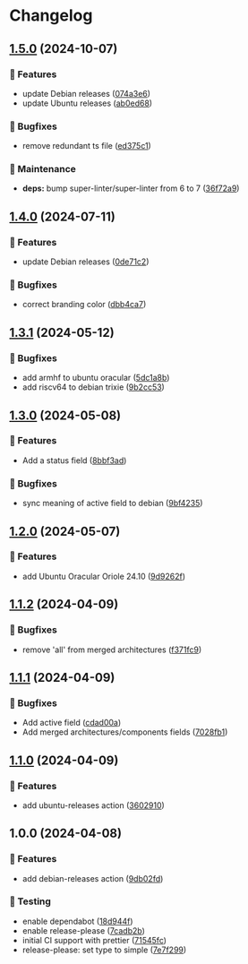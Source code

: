 <!-- markdownlint-disable MD013 MD024 -->

# Changelog

## [1.5.0](https://github.com/vicamo/actions-library/compare/v1.4.0...v1.5.0) (2024-10-07)

### 🚀 Features

- update Debian releases
  ([074a3e6](https://github.com/vicamo/actions-library/commit/074a3e610f085124c9f88939576e38191bb6c990))
- update Ubuntu releases
  ([ab0ed68](https://github.com/vicamo/actions-library/commit/ab0ed683026bbb2b85659acf40b2dc0006fcedf0))

### 🐛 Bugfixes

- remove redundant ts file
  ([ed375c1](https://github.com/vicamo/actions-library/commit/ed375c1460ba18353fd476780b4c98094a94371a))

### 🧰 Maintenance

- **deps:** bump super-linter/super-linter from 6 to 7
  ([36f72a9](https://github.com/vicamo/actions-library/commit/36f72a952457d2df9fcdfcf2e2a0bf6a070b05b4))

## [1.4.0](https://github.com/vicamo/actions-library/compare/v1.3.1...v1.4.0) (2024-07-11)

### 🚀 Features

- update Debian releases
  ([0de71c2](https://github.com/vicamo/actions-library/commit/0de71c252d73a0d0c78c882ab3ff7170f6ad75cb))

### 🐛 Bugfixes

- correct branding color
  ([dbb4ca7](https://github.com/vicamo/actions-library/commit/dbb4ca7bb3eb8520ac93ad16a8872c4f1cfc362b))

## [1.3.1](https://github.com/vicamo/actions-library/compare/v1.3.0...v1.3.1) (2024-05-12)

### 🐛 Bugfixes

- add armhf to ubuntu oracular
  ([5dc1a8b](https://github.com/vicamo/actions-library/commit/5dc1a8b9f72a6a5a420d352696143aef8e9b1320))
- add riscv64 to debian trixie
  ([9b2cc53](https://github.com/vicamo/actions-library/commit/9b2cc53a7c81b636ede2fbc654441c28031b6186))

## [1.3.0](https://github.com/vicamo/actions-library/compare/v1.2.0...v1.3.0) (2024-05-08)

### 🚀 Features

- Add a status field
  ([8bbf3ad](https://github.com/vicamo/actions-library/commit/8bbf3ada07301a2fdebe56d0c80b63c64cd29cdf))

### 🐛 Bugfixes

- sync meaning of active field to debian
  ([9bf4235](https://github.com/vicamo/actions-library/commit/9bf42351a90c30f2a7394673bf350d61ba798a74))

## [1.2.0](https://github.com/vicamo/actions-library/compare/v1.1.2...v1.2.0) (2024-05-07)

### 🚀 Features

- add Ubuntu Oracular Oriole 24.10
  ([9d9262f](https://github.com/vicamo/actions-library/commit/9d9262f4324048855808477d69826af4d4fdee6b))

## [1.1.2](https://github.com/vicamo/actions-library/compare/v1.1.1...v1.1.2) (2024-04-09)

### 🐛 Bugfixes

- remove 'all' from merged architectures
  ([f371fc9](https://github.com/vicamo/actions-library/commit/f371fc94343993a7bbd0dcabcc18fbb884e08442))

## [1.1.1](https://github.com/vicamo/actions-library/compare/v1.1.0...v1.1.1) (2024-04-09)

### 🐛 Bugfixes

- Add active field
  ([cdad00a](https://github.com/vicamo/actions-library/commit/cdad00a0949d1ea8ddee5615767050a4f447181a))
- Add merged architectures/components fields
  ([7028fb1](https://github.com/vicamo/actions-library/commit/7028fb1891a87fbffb6c705cfa7d544145f71c7b))

## [1.1.0](https://github.com/vicamo/actions-library/compare/v1.0.0...v1.1.0) (2024-04-09)

### 🚀 Features

- add ubuntu-releases action
  ([3602910](https://github.com/vicamo/actions-library/commit/36029107026dba798d455566590539e67ce2e237))

## 1.0.0 (2024-04-08)

### 🚀 Features

- add debian-releases action
  ([9db02fd](https://github.com/vicamo/actions-library/commit/9db02fd9f62a68e2d2afa63638d4605a324ff125))

### 🧰 Testing

- enable dependabot
  ([18d944f](https://github.com/vicamo/actions-library/commit/18d944fe9bebb5775e93eefaf0ebbabe1d362fe2))
- enable release-please
  ([7cadb2b](https://github.com/vicamo/actions-library/commit/7cadb2bd496ca9ac3848452cdeb0ffb43092669e))
- initial CI support with prettier
  ([71545fc](https://github.com/vicamo/actions-library/commit/71545fceb2dfcbfc173826d4e6765aebef4b9557))
- release-please: set type to simple
  ([7e7f299](https://github.com/vicamo/actions-library/commit/7e7f2993847b63b03212b793db15cc63656b5420))
